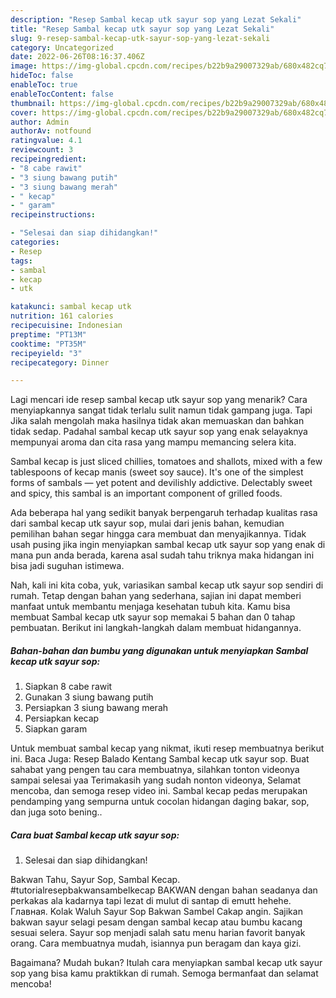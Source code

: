 ```yaml
---
description: "Resep Sambal kecap utk sayur sop yang Lezat Sekali"
title: "Resep Sambal kecap utk sayur sop yang Lezat Sekali"
slug: 9-resep-sambal-kecap-utk-sayur-sop-yang-lezat-sekali
category: Uncategorized
date: 2022-06-26T08:16:37.406Z
image: https://img-global.cpcdn.com/recipes/b22b9a29007329ab/680x482cq70/sambal-kecap-utk-sayur-sop-foto-resep-utama.jpg
hideToc: false
enableToc: true
enableTocContent: false
thumbnail: https://img-global.cpcdn.com/recipes/b22b9a29007329ab/680x482cq70/sambal-kecap-utk-sayur-sop-foto-resep-utama.jpg
cover: https://img-global.cpcdn.com/recipes/b22b9a29007329ab/680x482cq70/sambal-kecap-utk-sayur-sop-foto-resep-utama.jpg
author: Admin
authorAv: notfound
ratingvalue: 4.1
reviewcount: 3
recipeingredient:
- "8 cabe rawit"
- "3 siung bawang putih"
- "3 siung bawang merah"
- " kecap"
- " garam"
recipeinstructions:

- "Selesai dan siap dihidangkan!"
categories:
- Resep
tags:
- sambal
- kecap
- utk

katakunci: sambal kecap utk 
nutrition: 161 calories
recipecuisine: Indonesian
preptime: "PT13M"
cooktime: "PT35M"
recipeyield: "3"
recipecategory: Dinner

---
```



Lagi mencari ide resep sambal kecap utk sayur sop yang menarik? Cara menyiapkannya sangat tidak terlalu sulit namun tidak gampang juga. Tapi Jika salah mengolah maka hasilnya tidak akan memuaskan dan bahkan tidak sedap. Padahal sambal kecap utk sayur sop yang enak selayaknya mempunyai aroma dan cita rasa yang mampu memancing selera kita.


Sambal kecap is just sliced chillies, tomatoes and shallots, mixed with a few tablespoons of kecap manis (sweet soy sauce). It&#39;s one of the simplest forms of sambals — yet potent and devilishly addictive. Delectably sweet and spicy, this sambal is an important component of grilled foods.

Ada beberapa hal yang sedikit banyak berpengaruh terhadap kualitas rasa dari sambal kecap utk sayur sop, mulai dari jenis bahan, kemudian pemilihan bahan segar hingga cara membuat dan menyajikannya. Tidak usah pusing jika ingin menyiapkan sambal kecap utk sayur sop yang enak di mana pun anda berada, karena asal sudah tahu triknya maka hidangan ini bisa jadi suguhan istimewa.


Nah, kali ini kita coba, yuk, variasikan sambal kecap utk sayur sop sendiri di rumah. Tetap dengan bahan yang sederhana, sajian ini dapat memberi manfaat untuk membantu menjaga kesehatan tubuh kita. Kamu bisa membuat Sambal kecap utk sayur sop memakai 5 bahan dan 0 tahap pembuatan. Berikut ini langkah-langkah dalam membuat hidangannya.

<!--inarticleads1-->

##### Bahan-bahan dan bumbu yang digunakan untuk menyiapkan Sambal kecap utk sayur sop:

1. Siapkan 8 cabe rawit
1. Gunakan 3 siung bawang putih
1. Persiapkan 3 siung bawang merah
1. Persiapkan  kecap
1. Siapkan  garam


Untuk membuat sambal kecap yang nikmat, ikuti resep membuatnya berikut ini. Baca Juga: Resep Balado Kentang Sambal kecap utk sayur sop. Buat sahabat yang pengen tau cara membuatnya, silahkan tonton videonya sampai selesai yaa Terimakasih yang sudah nonton videonya, Selamat mencoba, dan semoga resep video ini. Sambal kecap pedas merupakan pendamping yang sempurna untuk cocolan hidangan daging bakar, sop, dan juga soto bening.. 

<!--inarticleads2-->

##### Cara buat Sambal kecap utk sayur sop:


1. Selesai dan siap dihidangkan!

Bakwan Tahu, Sayur Sop, Sambal Kecap. #tutorialresepbakwansambelkecap BAKWAN dengan bahan seadanya dan perkakas ala kadarnya tapi lezat di mulut di santap di emutt hehehe. Главная. Kolak Waluh Sayur Sop Bakwan Sambel Cakap angin. Sajikan bakwan sayur selagi pesam dengan sambal kecap atau bumbu kacang sesuai selera. Sayur sop menjadi salah satu menu harian favorit banyak orang. Cara membuatnya mudah, isiannya pun beragam dan kaya gizi. 

Bagaimana? Mudah bukan? Itulah cara menyiapkan sambal kecap utk sayur sop yang bisa kamu praktikkan di rumah. Semoga bermanfaat dan selamat mencoba!
